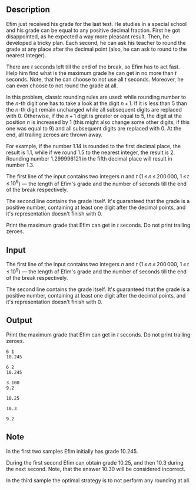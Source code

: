 ## Description

<div><p>Efim just received his grade for the last test. He studies in a special school and his grade can be equal to any positive decimal fraction. First he got disappointed, as he expected a way more pleasant result. Then, he developed a tricky plan. Each second, he can ask his teacher to round the grade at any place after the decimal point (also, he can ask to round to the nearest integer). </p><p>There are <span class="tex-span"><i>t</i></span> seconds left till the end of the break, so Efim has to act fast. Help him find what is the maximum grade he can get in no more than <span class="tex-span"><i>t</i></span> seconds. Note, that he can choose to not use all <span class="tex-span"><i>t</i></span> seconds. Moreover, he can even choose to not round the grade at all.</p><p>In this problem, classic rounding rules are used: while rounding number to the <span class="tex-span"><i>n</i></span>-th digit one has to take a look at the digit <span class="tex-span"><i>n</i> + 1</span>. If it is less than <span class="tex-span">5</span> than the <span class="tex-span"><i>n</i></span>-th digit remain unchanged while all subsequent digits are replaced with <span class="tex-span">0</span>. Otherwise, if the <span class="tex-span"><i>n</i> + 1</span> digit is greater or equal to <span class="tex-span">5</span>, the digit at the position <span class="tex-span"><i>n</i></span> is increased by <span class="tex-span">1</span> (this might also change some other digits, if this one was equal to <span class="tex-span">9</span>) and all subsequent digits are replaced with <span class="tex-span">0</span>. At the end, all trailing zeroes are thrown away.</p><p>For example, if the number <span class="tex-span">1.14</span> is rounded to the first decimal place, the result is <span class="tex-span">1.1</span>, while if we round <span class="tex-span">1.5</span> to the nearest integer, the result is <span class="tex-span">2</span>. Rounding number <span class="tex-span">1.299996121</span> in the fifth decimal place will result in number <span class="tex-span">1.3</span>.</p></div><div class="input-specification"><p>The first line of the input contains two integers <span class="tex-span"><i>n</i></span> and <span class="tex-span"><i>t</i></span> (<span class="tex-span">1 ≤ <i>n</i> ≤ 200 000</span>, <span class="tex-span">1 ≤ <i>t</i> ≤ 10<sup class="upper-index">9</sup></span>)&nbsp;— the length of Efim's grade and the number of seconds till the end of the break respectively.</p><p>The second line contains the grade itself. It's guaranteed that the grade is a positive number, containing at least one digit after the decimal points, and it's representation doesn't finish with <span class="tex-span">0</span>.</p></div><div class="output-specification"><p>Print the maximum grade that Efim can get in <span class="tex-span"><i>t</i></span> seconds. Do not print trailing zeroes.</p></div>

## Input

<p>The first line of the input contains two integers <span class="tex-span"><i>n</i></span> and <span class="tex-span"><i>t</i></span> (<span class="tex-span">1 ≤ <i>n</i> ≤ 200 000</span>, <span class="tex-span">1 ≤ <i>t</i> ≤ 10<sup class="upper-index">9</sup></span>)&nbsp;— the length of Efim's grade and the number of seconds till the end of the break respectively.</p><p>The second line contains the grade itself. It's guaranteed that the grade is a positive number, containing at least one digit after the decimal points, and it's representation doesn't finish with <span class="tex-span">0</span>.</p>

## Output

<p>Print the maximum grade that Efim can get in <span class="tex-span"><i>t</i></span> seconds. Do not print trailing zeroes.</p>





```input1
6 1
10.245

```




```input2
6 2
10.245

```




```input3
3 100
9.2

```




```output1
10.25

```




```output2
10.3

```




```output3
9.2

```



## Note

<p>In the first two samples Efim initially has grade <span class="tex-span">10.245</span>. </p><p>During the first second Efim can obtain grade <span class="tex-span">10.25</span>, and then <span class="tex-span">10.3</span> during the next second. Note, that the answer <span class="tex-span">10.30</span> will be considered incorrect.</p><p>In the third sample the optimal strategy is to not perform any rounding at all.</p>
